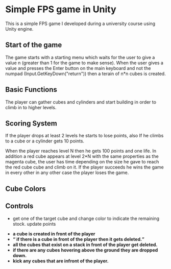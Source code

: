 # Simple FPS game in Unity 
This is a simple FPS game I developed during a university course using Unity engine.


## Start of the game
The game starts with a starting menu which waits for the user to give a value n (greater than 1 for the game to make sense). When the user gives a value and presses the Enter button on the main keyboard and not the numpad (Input.GetKeyDown("return")) then a terain of  n*n cubes is created.

## Basic Functions
The player can gather cubes and cylinders and start building in order to climb in to higher levels. 

## Scoring System
If the player drops at least 2 levels he starts to lose points, also
If he climbs to a cube or a cylinder gets 10 points. 

When the player reaches level N then he gets 100 points and one life. In addition 
a red cube appears at level 2*N with the same properties as the magenta cube, 
the user has time depending on the size he gave to reach the red cube 
cube and climb on it. If the player succeeds he wins the game in every other 
in any other case the player loses the game.

## Cube Colors


## Controls
- <p> get one of the target cube and change color to indicate the remaining stock. update points
- <b> a cube is created in front of the player
- <q> if there is a cube in front of the player then it gets deleted.
- <x> all the cubes that exist on a stack in front of the player get deleted.
- <r> if there are any cubes hovering above the ground they are dropped down.
- <k> kick any cubes that are infront of the player.
